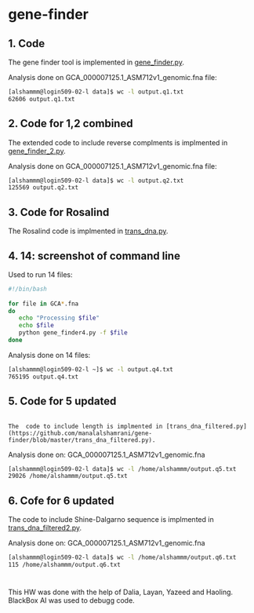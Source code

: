 # gene-finder

## 1. Code
The gene finder tool is implemented in [gene_finder.py](https://github.com/manalalshamrani/gene-finder/blob/master/gene_finder.py).

Analysis done on GCA_000007125.1_ASM712v1_genomic.fna file:
```bash
[alshammm@login509-02-l data]$ wc -l output.q1.txt
62606 output.q1.txt
```

## 2. Code for 1,2 combined
The extended code to include reverse complments is implmented in [gene_finder_2.py](https://github.com/manalalshamrani/gene-finder/blob/master/gene_finder_2.py).

Analysis done on GCA_000007125.1_ASM712v1_genomic.fna file:
```bash
[alshammm@login509-02-l data]$ wc -l output.q2.txt
125569 output.q2.txt
```

## 3. Code for Rosalind
The Rosalind code is implmented in [trans_dna.py](https://github.com/manalalshamrani/gene-finder/blob/master/trans_dna.py).


## 4. 14: screenshot of command line
Used to run 14 files:
```bash
#!/bin/bash                                                                                                                                                                              
       
for file in GCA*.fna
do
   echo "Processing $file"
   echo $file
   python gene_finder4.py -f $file
done
```
Analysis done on 14 files:
```bash
[alshammm@login509-02-l ~]$ wc -l output.q4.txt
765195 output.q4.txt
```

## 5. Code for 5 updated 
                                                                                                                                                                                         The  code to include length is implmented in [trans_dna_filtered.py](https://github.com/manalalshamrani/gene-finder/blob/master/trans_dna_filtered.py).
Analysis done on: GCA_000007125.1_ASM712v1_genomic.fna
  
```bash
[alshammm@login509-02-l data]$ wc -l /home/alshammm/output.q5.txt
29026 /home/alshammm/output.q5.txt
```


## 6. Cofe for 6 updated
The  code to include Shine-Dalgarno sequence is implmented in [trans_dna_filtered2.py](https://github.com/manalalshamrani/gene-finder/blob/master/trans_dna_filtered2.py).

Analysis done on: GCA_000007125.1_ASM712v1_genomic.fna
```bash
[alshammm@login509-02-l data]$ wc -l /home/alshammm/output.q6.txt
115 /home/alshammm/output.q6.txt
```



#
This HW was done with the help of Dalia, Layan, Yazeed and Haoling.
BlackBox AI was used to debugg code.
